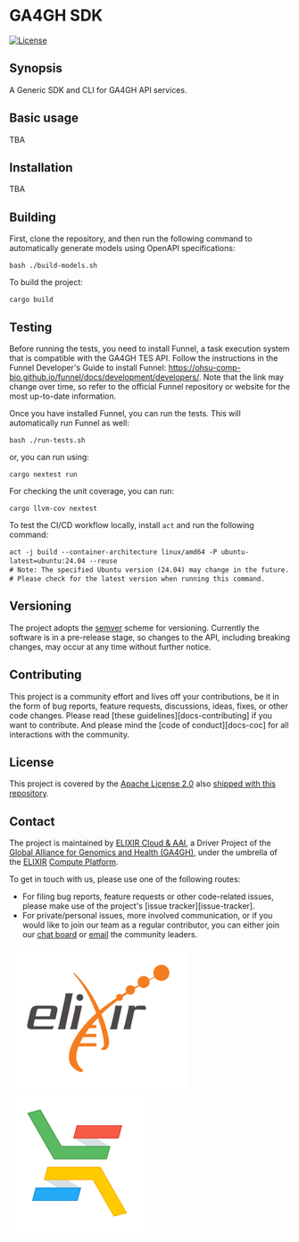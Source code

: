 # GA4GH SDK
[![License](https://img.shields.io/badge/License-Apache_2.0-blue.svg)](./LICENSE)

## Synopsis

A Generic SDK and CLI for GA4GH API services.

## Basic usage
TBA

## Installation
TBA

## Building

First, clone the repository, and then run the following command to automatically generate models using OpenAPI specifications:
```
bash ./build-models.sh
```

To build the project:
```
cargo build
```

## Testing

Before running the tests, you need to install Funnel, a task execution system that is compatible with the GA4GH TES API. Follow the instructions in the Funnel Developer's Guide to install Funnel: https://ohsu-comp-bio.github.io/funnel/docs/development/developers/. Note that the link may change over time, so refer to the official Funnel repository or website for the most up-to-date information.

Once you have installed Funnel, you can run the tests. This will automatically run Funnel as well:

```
bash ./run-tests.sh
```
or, you can run using:
```
cargo nextest run
```
For checking the unit coverage, you can run:
```
cargo llvm-cov nextest
```

To test the CI/CD workflow locally, install `act` and run the following command:
```
act -j build --container-architecture linux/amd64 -P ubuntu-latest=ubuntu:24.04 --reuse
# Note: The specified Ubuntu version (24.04) may change in the future. 
# Please check for the latest version when running this command.
```

## Versioning
The project adopts the [semver] scheme for versioning.
Currently the software is in a pre-release stage, so changes to the API,
including breaking changes, may occur at any time without further notice.

## Contributing

This project is a community effort and lives off your contributions, be it in
the form of bug reports, feature requests, discussions, ideas, fixes, or other
code changes. Please read [these guidelines][docs-contributing] if you want to
contribute. And please mind the [code of conduct][docs-coc] for all
interactions with the community.

## License

This project is covered by the [Apache License 2.0](badge-url-license) also
[shipped with this repository][license].

## Contact
The project is maintained by [ELIXIR Cloud & AAI][elixir-cloud-aai], a Driver
Project of the [Global Alliance for Genomics and Health (GA4GH)][ga4gh], under
the umbrella of the [ELIXIR] [Compute Platform][elixir-compute].

To get in touch with us, please use one of the following routes:

- For filing bug reports, feature requests or other code-related issues, please
  make use of the project's [issue tracker][issue-tracker].
- For private/personal issues, more involved communication, or if you would like
  to join our team as a regular contributor, you can either join our
  [chat board][badge-chat-url] or [email] the community leaders.


[![logo-elixir]][elixir] [![logo-elixir-cloud-aai]][elixir-cloud-aai]

[badge-chat-url]: https://join.slack.com/t/elixir-cloud/shared_invite/enQtNzA3NTQ5Mzg2NjQ3LTZjZGI1OGQ5ZTRiOTRkY2ExMGUxNmQyODAxMDdjM2EyZDQ1YWM0ZGFjOTJhNzg5NjE0YmJiZTZhZDVhOWE4MWM
[badge-license-url]: http://www.apache.org/licenses/LICENSE-2.0
[code-of-conduct]: https://elixir-cloud-aai.github.io/about/code-of-conduct/
[contributing]: https://elixir-cloud-aai.github.io/guides/guide-contributor/
[elixir]: https://elixir-europe.org/
[elixir-cloud-aai]: https://elixir-cloud.dcc.sib.swiss/
[elixir-compute]: https://elixir-europe.org/platforms/compute
[email]: mailto:cloud-service@elixir-europe.org
[ga4gh]: https://ga4gh.org/
[license]: LICENSE
[logo-elixir]: https://github.com/elixir-cloud-aai/cookiecutter-python/blob/ea72128ea94f0693d2a940f3f1657554178b6b66/images/logo-elixir.svg
[logo-elixir-cloud-aai]: https://github.com/elixir-cloud-aai/cookiecutter-python/blob/ea72128ea94f0693d2a940f3f1657554178b6b66/images/logo-elixir-cloud-aai.svg
[semver]: https://semver.org/
